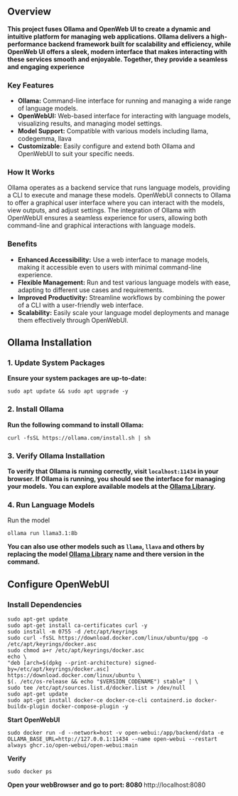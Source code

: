<h2>Overview</h2>
<strong>This project fuses Ollama and OpenWeb UI to create a dynamic and intuitive platform for managing web applications. Ollama delivers a high-performance backend framework built for scalability and efficiency, while OpenWeb UI offers a sleek, modern interface that makes interacting with these services smooth and enjoyable. Together, they provide a seamless and engaging experience</strong>

<h3>Key Features</h3>
<ul>
    <li><strong>Ollama:</strong> Command-line interface for running and managing a wide range of language models.</li>
    <li><strong>OpenWebUI:</strong> Web-based interface for interacting with language models, visualizing results, and managing model settings.</li>
    <li><strong>Model Support:</strong> Compatible with various models including llama, codegemma, llava </li>
    <li><strong>Customizable:</strong> Easily configure and extend both Ollama and OpenWebUI to suit your specific needs.</li>
</ul>

<h3>How It Works</h3>
<p>Ollama operates as a backend service that runs language models, providing a CLI to execute and manage these models. OpenWebUI connects to Ollama to offer a graphical user interface where you can interact with the models, view outputs, and adjust settings. The integration of Ollama with OpenWebUI ensures a seamless experience for users, allowing both command-line and graphical interactions with language models.</p>

<h3>Benefits</h3>
<ul>
    <li><strong>Enhanced Accessibility:</strong> Use a web interface to manage models, making it accessible even to users with minimal command-line experience.</li>
    <li><strong>Flexible Management:</strong> Run and test various language models with ease, adapting to different use cases and requirements.</li>
    <li><strong>Improved Productivity:</strong> Streamline workflows by combining the power of a CLI with a user-friendly web interface.</li>
    <li><strong>Scalability:</strong> Easily scale your language model deployments and manage them effectively through OpenWebUI.</li>
</ul>

<h2>Ollama Installation</h2>

<h3>1. Update System Packages</h3>
<strong>Ensure your system packages are up-to-date:</strong>
<pre><code>sudo apt update && sudo apt upgrade -y</code></pre>

<h3>2. Install Ollama</h3>
<strong>Run the following command to install Ollama:</strong>
<pre><code>curl -fsSL https://ollama.com/install.sh | sh</code></pre>

<h3>3. Verify Ollama Installation</h3>
<strong>To verify that Ollama is running correctly, visit <code>localhost:11434</code> in your browser. If Ollama is running, you should see the interface for managing your models.</strong>
<strong>You can explore available models at the <a href="https://ollama.com/library">Ollama Library</a>.</strong>

<h3>4. Run Language Models</h3>
<p> Run the model</p>
<pre><code>ollama run llama3.1:8b</code></pre>
<strong>You can also use other models such as <code>llama</code>, <code>llava</code> and others by replacing the model <a href="https://ollama.com/library">Ollama Library</a> name and there version in the command.</strong>


<h2><strong>Configure OpenWebUI</strong></h2>

<h3>Install Dependencies</h3>
<pre><code>sudo apt-get update
sudo apt-get install ca-certificates curl -y
sudo install -m 0755 -d /etc/apt/keyrings
sudo curl -fsSL https://download.docker.com/linux/ubuntu/gpg -o /etc/apt/keyrings/docker.asc
sudo chmod a+r /etc/apt/keyrings/docker.asc
echo \
"deb [arch=$(dpkg --print-architecture) signed-by=/etc/apt/keyrings/docker.asc] https://download.docker.com/linux/ubuntu \
$(. /etc/os-release && echo "$VERSION_CODENAME") stable" | \
sudo tee /etc/apt/sources.list.d/docker.list > /dev/null
sudo apt-get update
sudo apt-get install docker-ce docker-ce-cli containerd.io docker-buildx-plugin docker-compose-plugin -y
</code></pre>

<p><strong>Start OpenWebUI</strong></p>
<p><pre><code>sudo docker run -d --network=host -v open-webui:/app/backend/data -e OLLAMA_BASE_URL=http://127.0.0.1:11434 --name open-webui --restart always ghcr.io/open-webui/open-webui:main
</code></pre></p>

<p><strong>Verify</strong></p>
<pre><code>sudo docker ps</code></pre>

<p><strong>Open your webBrowser and go to port: 8080 </strong> http://localhost:8080 </p>
